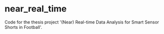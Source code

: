# near_real_time
Code for the thesis project '(Near) Real-time Data Analysis for Smart Sensor Shorts in Football'.
